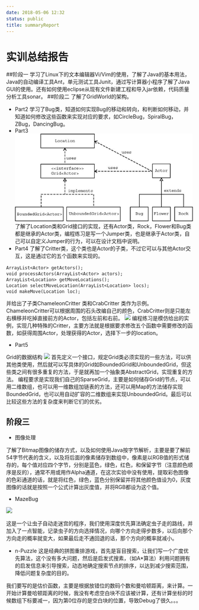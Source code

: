 ```yaml
---
date: 2018-05-06 12:32
status: public
title: summaryReport
---
```


# 实训总结报告
##阶段一
学习了Linux下的文本编辑器Vi/Vim的使用，了解了Java的基本用法，Java的自动编译工具Ant，单元测试工具Junit，通过写计算器小程序了解了Java GUI的使用。还有如何使用eclipse从现有文件新建工程和导入jar依赖，代码质量分析工具sonar。
##阶段二
了解了GridWorld的架构。
- Part2
学习了Bug类，知道如何实现Bug的移动和转向，和判断如何移动，并知道如何修改这些函数来实现对应的要求，如CircleBug，SpiralBug，ZBug，DancingBug。
- Part3
![](https://raw.githubusercontent.com/CurryYuan/Pictures/master/part3-relationships.jpg)
了解了Location类和Grid接口的实现，还有Actor类，Rock，Flower和Bug类都是继承的Actor类，编程练习是写一个Jumper类，也是继承于Actor类，自己可以自定义Jumper的行为，可以在设计文档中说明。
- Part4
了解了Critter类，这个类也是Actor的子类，不过它可以与其他Actor交互，这是通过它的五个函数来实现的。
```
ArrayList<Actor> getActors();
void processActors(ArrayList<Actor> actors);
ArrayList<Location> getMoveLocations();
Location selectMoveLocation(ArrayList<Location> locs);
void makeMove(Location loc);
```
并给出了子类ChameleonCritter 类和CrabCritter 类作为示例。ChameleonCritter可以根据周围的石头改编自己的颜色，CrabCritter则是只能左右横移并吃掉直接前方的Actor，包括左前和右前。
![](https://raw.githubusercontent.com/wiki/se-2018/se-2018.github.io/images/part4-actor-relationships.jpg)
编程练习是模仿给出的实例，实现几种特殊的Critter，主要方法就是根据要求修改五个函数中需要修改的函数，如获得周围Actor，处理获得的Actor，选择下一步的location。
- Part5 

Grid的数据结构
![](https://raw.githubusercontent.com/wiki/se-2018/se-2018.github.io/images/part5-grid-design.jpg)
首先定义一个接口，规定Grid类必须实现的一些方法，可以供其他类使用，然后就可以写具体的Grid如BoundedGrid和UnboundedGrid，但这些类之间有很多重复的方法，于是就再加一个抽象类AbstractGrid，实现重复的方法。
编程要求是实现我们自己的SparseGrid，主要是如何储存Grid的节点，可以用二维数组，也可以用一维数组加链表的方法，还可以用Map的方法储存实现BoundedGrid，也可以用自动扩容的二维数组来实现UnboundedGrid。最后可以比较这些方法的复杂度来判断它们的优劣。

## 阶段三
 - 图像处理
 
 了解了Bitmap图像的储存方式，以及如何使用Java按字节解析，主要是要了解前54字节代表的含义，以及将后面的像素储存到数组中，像素是以RGB值的形式储存的，每个值对应四个字节，分别是蓝色，绿色，红色，和保留字节（注意颜色顺序是反的），通常不用或用作Alpha通道，在这次实验中没有使用，提取彩色图像的色彩通道的话，就是将红色，绿色，蓝色分别保留并将其他颜色值设为0，灰度图像的话就是按照一个公式计算出灰度值，并将RGB都设为这个值。
 - MazeBug
 
![](https://raw.githubusercontent.com/wiki/se-2018/se-2018.github.io/images/maze-relationships-tree.jpg)

 这是一个让虫子自动走迷宫的程序，我们使用深度优先算法确定虫子走的路线，并加入了一点智能，记录虫子的方向选择情况，向哪个方向走得步数多，以后向那个方向走的概率就变大，如果最后走不通回退的话，那个方向的概率就减小。
 - n-Puzzle
 这是经典的拼图重排游戏，首先是盲目搜索，让我们写一个广度优先算法，这个没有多大问题，然后是启发式搜素，（如A*算法）利用问题拥有的启发信息来引导搜索，动态地确定搜索节点的排序，以达到减少搜索范围，降低问题复杂度的目的。
 
 我们要写的是估价函数，主要是根据放错位的数码个数和曼哈顿距离，来计算。一开始计算曼哈顿距离的时候，我没有考虑空白块不应该被计算，还有计算坐标的时候数组下标要减一，因为第0位存的是空白块的位置，导致Debug了很久。。。